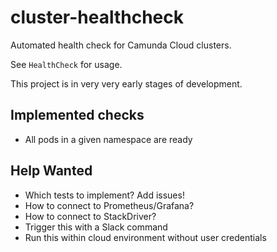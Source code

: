 # cluster-healthcheck

Automated health check for Camunda Cloud clusters.

See `HealthCheck` for usage.

This project is in very very early stages of development.

## Implemented checks

* All pods in a given namespace are ready

## Help Wanted

* Which tests to implement? Add issues!
* How to connect to Prometheus/Grafana?
* How to connect to StackDriver?
* Trigger this with a Slack command
* Run this within cloud environment without user credentials

